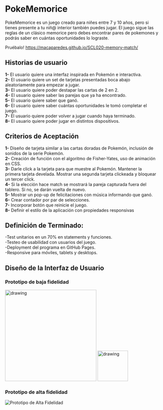 # PokeMemorice

PokeMemorice es un juego creado para niñes entre 7 y 10 años, pero si tienes presente a tu niñ@ interior también puedes jugar. El juego sigue las reglas de un clásico memorice pero debes encontrar pares de pokemones y podrás saber en cuántas oportunidades lo lograste.

Pruébalo! https://macaparedes.github.io/SCL020-memory-match/

## Historias de usuario

<b>1-</b> El usuario quiere una interfaz inspirada en Pokemón e interactiva.  
<b>2-</b> El usuario quiere un set de tarjetas presentadas boca abajo aleatoriamente para empezar a jugar.  
<b>3-</b> El usuario quiere poder destapar las cartas de 2 en 2.  
<b>4-</b> El usuario quiere saber las parejas que ya ha encontrado.  
<b>5-</b> El usuario quiere saber que ganó.  
<b>6-</b> El usuario quiere saber cuántas oportunidades le tomó completar el juego.  
<b>7-</b> El usuario quiere poder volver a jugar cuando haya terminado.  
<b>8-</b> El usuario quiere poder jugar en distintos dispositivos.    

## Criterios de Aceptación  
<b>1-</b> Diseño de tarjeta similar a las cartas doradas de Pokemón, inclusión de sonidos de la serie Pokemón.  
<b>2-</b> Creación de función con el algoritmo de Fisher-Yates, uso de animación en CSS.    
<b>3-</b> Darle click a la tarjeta para que muestre al Pokemón. Mantener la primera tarjeta develada. Mostrar una segunda tarjeta clickeada y bloquear un tercer click.  
<b>4-</b> Si la elección hace match se mostrará la pareja capturada fuera del tablero. Si no, se darán vuelta de nuevo.      
<b>5-</b> Mostrar un pop-up de felicitaciones con música informando que ganó.  
<b>6-</b> Crear contador por par de selecciones.  
<b>7-</b> Incorporar botón que reinicie el juego.  
<b>8-</b> Definir el estilo de la aplicación con propiedades responsivas 

## Definición de Terminado:
-Test unitarios en un 70% en statements y funciones.  
-Testeo de usabilidad con usuarios del juego.  
-Deployment del programa en GitHub Pages.  
-Responsive para móviles, tablets y desktops.


## Diseño de la Interfaz de Usuario

### Prototipo de baja fidelidad

<img src="src/pictures/prototipo-baja1.jpg" alt="drawing" style="width:300px;"/>
<img src="src/pictures/prototipo-baja2.jpg" alt="drawing" style="width:100px;"/>

### Prototipo de alta fidelidad

![Prototipo de Alta Fidelidad](/src/pictures/prototipo-alta.png)
